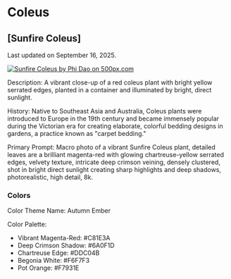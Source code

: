 # Coleus

## [Sunfire Coleus]

Last updated on September 16, 2025.

[![Sunfire Coleus by Phi Dao on 500px.com](https://drscdn.500px.org/photo/1116801522/q%3D75_m%3D600_k%3D1/v2?sig=88d96502347fa17416eb30425a072a451b1257a4ca971baa0f7bdfefd1f8a816)](https://500px.com/photo/1116801522/sunfire-coleus-by-phi-dao)

Description: A vibrant close-up of a red coleus plant with bright yellow serrated edges, planted in a container and illuminated by bright, direct sunlight.

History: Native to Southeast Asia and Australia, Coleus plants were introduced to Europe in the 19th century and became immensely popular during the Victorian era for creating elaborate, colorful bedding designs in gardens, a practice known as "carpet bedding."

Primary Prompt: Macro photo of a vibrant Sunfire Coleus plant, detailed leaves are a brilliant magenta-red with glowing chartreuse-yellow serrated edges, velvety texture, intricate deep crimson veining, densely clustered, shot in bright direct sunlight creating sharp highlights and deep shadows, photorealistic, high detail, 8k.

### Colors

Color Theme Name: Autumn Ember

Color Palette:

- Vibrant Magenta-Red: #C81E3A
- Deep Crimson Shadow: #6A0F1D
- Chartreuse Edge: #DDC04B
- Begonia White: #F6F7F3
- Pot Orange: #F7931E